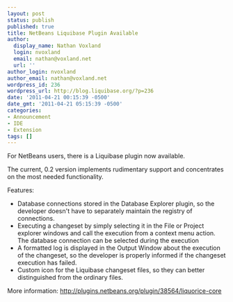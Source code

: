 ```yaml
---
layout: post
status: publish
published: true
title: NetBeans Liquibase Plugin Available
author:
  display_name: Nathan Voxland
  login: nvoxland
  email: nathan@voxland.net
  url: ''
author_login: nvoxland
author_email: nathan@voxland.net
wordpress_id: 236
wordpress_url: http://blog.liquibase.org/?p=236
date: '2011-04-21 00:15:39 -0500'
date_gmt: '2011-04-21 05:15:39 -0500'
categories:
- Announcement
- IDE
- Extension
tags: []
---
```



For NetBeans users, there is a Liquibase plugin now available.


The current, 0.2 version implements rudimentary support and concentrates on the most needed functionality.


Features:


- Database connections stored in the Database Explorer plugin, so the developer doesn't have to separately maintain the registry of connections.
- Executing a changeset by simply selecting it in the File or Project explorer windows and call the execution from a context menu action. The database connection can be selected during the execution
- A formatted log is displayed in the Output Window about the execution of the changeset, so the developer is properly informed if the changeset execution has failed.
- Custom icon for the Liquibase changeset files, so they can better distinguished from the ordinary files.






More information: <a href="http://plugins.netbeans.org/plugin/38564/liquorice-core">http://plugins.netbeans.org/plugin/38564/liquorice-core</a>
